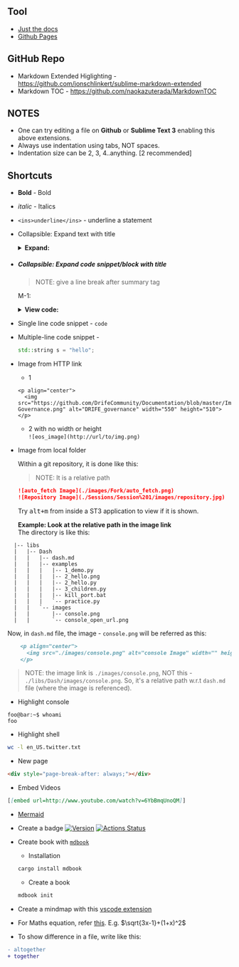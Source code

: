 ## Tool

- [Just the docs](https://pmarsceill.github.io/just-the-docs/)
- [Github Pages](https://pages.github.com/)

## GitHub Repo

- Markdown Extended Higlighting - https://github.com/jonschlinkert/sublime-markdown-extended
- Markdown TOC - https://github.com/naokazuterada/MarkdownTOC

## NOTES

- One can try editing a file on **Github** or **Sublime Text 3** enabling this above extensions.
- Always use indentation using tabs, NOT spaces.
- Indentation size can be 2, 3, 4..anything. [2 recommended]

## Shortcuts

- **Bold** - Bold
- _italic_ - Italics
- `<ins>underline</ins>` - underline a statement
- Collapsible: Expand text with title
  <details>
  <summary><b>Expand: </b></summary>
  	
  <h2>Abhijit is a good boy</h2>
  <p>Humand is a village in Chashm Rural District, Shahmirzad District, Mehdishahr County, Semnan Province, Iran. At the 2006 census, its existence was noted, but its population was not reported. </p>
  	
  </details>
- ##### Collapsible: Expand code snippet/block with title

  > NOTE: give a line break after summary tag

  M-1:

  <details>
  <summary><b>View code: </b></summary>

  ```cpp
  std::cout << "With Iterator:" << std::endl;
  for (std::vector<string>::iterator i = v.begin(); i != v.end(); ++i)
  {
  	std::cout << *i << std::endl;
  }
  ```

  </details>

- Single line code snippet - `code`
- Multiple-line code snippet -
  ```cpp
  std::string s = "hello";
  ```
- Image from HTTP link
  - 1
  ```
  <p align="center">
    <img src="https://github.com/DrifeCommunity/Documentation/blob/master/Images/DRIFE-Governance.png" alt="DRIFE_governance" width="550" height="510">
  </p>
  ```
  - 2 with no width or height <br/>
    `![eos_image](http://url/to/img.png)`
- Image from local folder

  Within a git repository, it is done like this:

  > NOTE: It is a relative path

  ```markdown
  ![auto_fetch Image](./images/Fork/auto_fetch.png)
  ![Repository Image](./Sessions/Session%201/images/repository.jpg)
  ```

  Try <kbd>alt+m</kbd> from inside a ST3 application to view if it is shown.

  **Example: Look at the relative path in the image link** <br/>
  The directory is like this:

```console
  |-- libs
  |   |-- Dash
  |   |   |-- dash.md
  |   |   |-- examples
  |   |   |   |-- 1_demo.py
  |   |   |   |-- 2_hello.png
  |   |   |   |-- 2_hello.py
  |   |   |   |-- 3_children.py
  |   |   |   |-- kill_port.bat
  |   |   |   `-- practice.py
  |   |   `-- images
  |   |       |-- console.png
  |   |       `-- console_open_url.png

```

Now, in `dash.md` file, the image - `console.png` will be referred as this:

```markdown
    <p align="center">
      <img src="./images/console.png" alt="console Image" width="" height="">
    </p>
```

> NOTE: the image link is `./images/console.png`, NOT this - `./libs/Dash/images/console.png`. So, it's a relative path w.r.t `dash.md` file (where the image is referenced).

- Highlight console

```console
foo@bar:~$ whoami
foo
```

- Highlight shell

```sh
wc -l en_US.twitter.txt
```

- New page

```markdown
<div style="page-break-after: always;"></div>
```

- Embed Videos

```md
[[embed url=http://www.youtube.com/watch?v=6YbBmqUnoQM]]
```

- [Mermaid](https://mermaid-js.github.io/mermaid/#/)
- Create a badge
  [![Version](https://img.shields.io/npm/v/@uniswap/v2-core)](https://www.npmjs.com/package/@uniswap/v2-core)
  [![Actions Status](https://github.com/Uniswap/uniswap-v2-core/workflows/CI/badge.svg)](https://github.com/Uniswap/uniswap-v2-core/actions)
- Create book with [`mdbook`](https://rust-lang.github.io/mdBook/index.html)

  - Installation

  ```sh
  cargo install mdbook
  ```

  - Create a book

  ```sh
  mdbook init
  ```

- Create a mindmap with this [vscode extension](https://marketplace.visualstudio.com/items?itemName=gera2ld.markmap-vscode)
- For Maths equation, refer [this](https://mathpix.com/docs/mathpix-markdown/syntax-reference). E.g. $\sqrt{3x-1}+(1+x)^2$
- To show difference in a file, write like this:

```diff
- altogether
+ together
```
